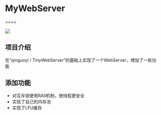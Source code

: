 # MyWebServer
====

![](https://img.shields.io/badge/language-c++-green.svg)

项目介绍
----

在“qinguoyi / TinyWebServer”的基础上实现了一个WebServer，增加了一些功能

添加功能
----

+ 对互斥锁使用RAII机制，使线程更安全
+ 实现了自己的内存池
+ 实现了LFU缓存

